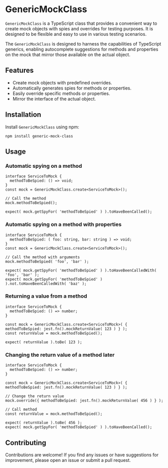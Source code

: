 # GenericMockClass

`GenericMockClass` is a TypeScript class that provides a convenient way to create mock objects with spies and overrides for testing purposes. 
It is designed to be flexible and easy to use in various testing scenarios.


The `GenericMockClass` is designed to harness the capabilities of TypeScript generics, enabling autocomplete suggestions for methods and properties on the mock that mirror those available on the actual object.

## Features

- Create mock objects with predefined overrides.
- Automatically generates spies for methods or properties.
- Easily override specific methods or properties.
- Mirror the interface of the actual object.

## Installation

Install `GenericMockClass` using npm:

```
npm install generic-mock-class
```

## Usage

### Automatic spying on a method
```
interface ServiceToMock {
  methodToBeSpied: () => void;
}
const mock = GenericMockClass.create<ServiceToMock>();

// Call the method
mock.methodToBeSpied();

expect( mock.getSpyFor( 'methodToBeSpied' ) ).toHaveBeenCalled();
```

### Automatic spying on a method with properties
```
interface ServiceToMock {
  methodToBeSpied: ( foo: string, bar: string ) => void;
}
const mock = GenericMockClass.create<ServiceToMock>();

// Call the method with arguments
mock.methodToBeSpied( 'foo', 'bar' );

expect( mock.getSpyFor( 'methodToBeSpied' ) ).toHaveBeenCalledWith( 'foo', 'bar' );
expect( mock.getSpyFor( 'methodToBeSpied' ) ).not.toHaveBeenCalledWith( 'baz' );
```

### Returning a value from a method
```
interface ServiceToMock {
  methodToBeSpied: () => number;
}

const mock = GenericMockClass.create<ServiceToMock>( { methodToBeSpied: jest.fn().mockReturnValue( 123 ) } );
const returnValue = mock.methodToBeSpied();

expect( returnValue ).toBe( 123 );
```

### Changing the return value of a method later
```
interface ServiceToMock {
  methodToBeSpied: () => number;
}

const mock = GenericMockClass.create<ServiceToMock>( { methodToBeSpied: jest.fn().mockReturnValue( 123 ) } );

// Change the return value
mock.override({ methodToBeSpied: jest.fn().mockReturnValue( 456 ) } );

// Call method
const returnValue = mock.methodToBeSpied();

expect( returnValue ).toBe( 456 );
expect( mock.getSpyFor( 'methodToBeSpied' ) ).toHaveBeenCalled();
```

## Contributing
Contributions are welcome! If you find any issues or have suggestions for improvement, please open an issue or submit a pull request.
